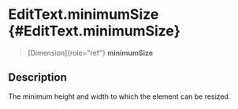 EditText.minimumSize {#EditText.minimumSize}
====================

> [Dimension]{role="ref"} **minimumSize**

Description
-----------

The minimum height and width to which the element can be resized.
